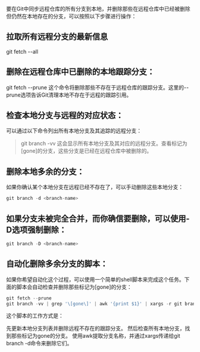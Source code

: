 要在Git中同步远程仓库的所有分支到本地，并删除那些在远程仓库中已经被删除但仍然在本地存在的分支，可以按照以下步骤进行操作：

## 拉取所有远程分支的最新信息
git fetch --all

## 删除在远程仓库中已删除的本地跟踪分支：
git fetch --prune
这个命令将删除那些不存在于远程仓库的跟踪分支。这里的--prune选项告诉Git清理本地不存在于远程的跟踪引用。


## 检查本地分支与远程的对应状态：
可以通过以下命令列出所有本地分支及其追踪的远程分支：

> git branch -vv
这会显示所有本地分支及其对应的远程分支。查看标记为[gone]的分支，这些分支是已经在远程仓库中被删除的。

##  删除本地多余的分支：
如果你确认某个本地分支在远程已经不存在了，可以手动删除这些本地分支：
```js
git branch -d <branch-name>
```
## 如果分支未被完全合并，而你确信要删除，可以使用-D选项强制删除：

```js
git branch -D <branch-name>
```
## 自动化删除多余分支的脚本：
如果你希望自动化这个过程，可以使用一个简单的shell脚本来完成这个任务。下面的脚本会自动检查并删除那些标记为[gone]的分支：
```js
git fetch --prune
git branch -vv | grep '\[gone\]' | awk '{print $1}' | xargs -r git branch -d
```
这个脚本的工作方式是：

先更新本地分支列表并删除远程不存在的跟踪分支。
然后检查所有本地分支，找到那些标记为gone的分支。
使用awk提取分支名称，并通过xargs传递给git branch -d命令来删除它们。